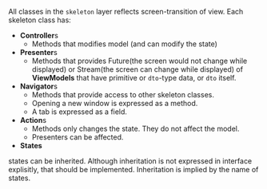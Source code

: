 All classes in the `skeleton` layer reflects screen-transition of view.
Each skeleton class has:

- **Controller**s
  - Methods that modifies model (and can modify the state)
- **Presenter**s
  - Methods that provides Future(the screen would not change while displayed) or Stream(the screen can change while displayed) of **ViewModels** that have primitive or `dto`-type data, or `dto` itself.
- **Navigator**s
  - Methods that provide access to other skeleton classes.
  - Opening a new window is expressed as a method.
  - A tab is expressed as a field.
- **Action**s
  - Methods only changes the state. They do not affect the model.
  - Presenters can be affected.
- **States**

states can be inherited. Although inheritation is not expressed in interface explisitly, that should be implemented.
Inheritation is implied by the name of states.
